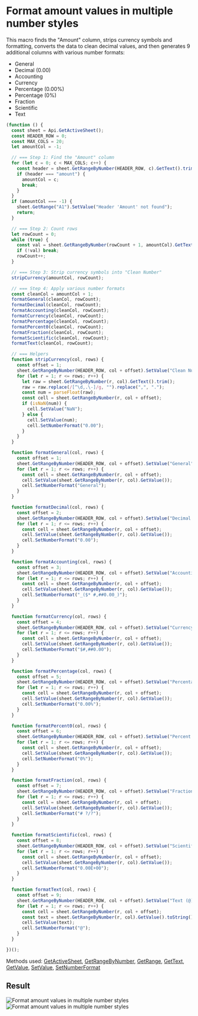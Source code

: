 # Format amount values in multiple number styles

This macro finds the "Amount" column, strips currency symbols and formatting, converts the data to clean decimal values, and then generates 9 additional columns with various number formats:

- General
- Decimal (0.00)
- Accounting
- Currency
- Percentage (0.00%)
- Percentage (0%)
- Fraction
- Scientific
- Text

```ts
(function () {
  const sheet = Api.GetActiveSheet();
  const HEADER_ROW = 0;
  const MAX_COLS = 20;
  let amountCol = -1;

  // === Step 1: Find the "Amount" column
  for (let c = 0; c < MAX_COLS; c++) {
    const header = sheet.GetRangeByNumber(HEADER_ROW, c).GetText().trim().toLowerCase();
    if (header === "amount") {
      amountCol = c;
      break;
    }
  }
  if (amountCol === -1) {
    sheet.GetRange("A1").SetValue("Header 'Amount' not found");
    return;
  }

  // === Step 2: Count rows
  let rowCount = 0;
  while (true) {
    const val = sheet.GetRangeByNumber(rowCount + 1, amountCol).GetText().trim();
    if (!val) break;
    rowCount++;
  }

  // === Step 3: Strip currency symbols into "Clean Number"
  stripCurrency(amountCol, rowCount);

  // === Step 4: Apply various number formats
  const cleanCol = amountCol + 1;
  formatGeneral(cleanCol, rowCount);
  formatDecimal(cleanCol, rowCount);
  formatAccounting(cleanCol, rowCount);
  formatCurrency(cleanCol, rowCount);
  formatPercentage(cleanCol, rowCount);
  formatPercent0(cleanCol, rowCount);
  formatFraction(cleanCol, rowCount);
  formatScientific(cleanCol, rowCount);
  formatText(cleanCol, rowCount);

  // === Helpers
  function stripCurrency(col, rows) {
    const offset = 1;
    sheet.GetRangeByNumber(HEADER_ROW, col + offset).SetValue("Clean Number");
    for (let r = 1; r <= rows; r++) {
      let raw = sheet.GetRangeByNumber(r, col).GetText().trim();
      raw = raw.replace(/[^\d,.\-]/g, "").replace(",", ".");
      const num = parseFloat(raw);
      const cell = sheet.GetRangeByNumber(r, col + offset);
      if (isNaN(num)) {
        cell.SetValue("NaN");
      } else {
        cell.SetValue(num);
        cell.SetNumberFormat("0.00");
      }
    }
  }

  function formatGeneral(col, rows) {
    const offset = 1;
    sheet.GetRangeByNumber(HEADER_ROW, col + offset).SetValue("General");
    for (let r = 1; r <= rows; r++) {
      const cell = sheet.GetRangeByNumber(r, col + offset);
      cell.SetValue(sheet.GetRangeByNumber(r, col).GetValue());
      cell.SetNumberFormat("General");
    }
  }

  function formatDecimal(col, rows) {
    const offset = 2;
    sheet.GetRangeByNumber(HEADER_ROW, col + offset).SetValue("Decimal (0.00)");
    for (let r = 1; r <= rows; r++) {
      const cell = sheet.GetRangeByNumber(r, col + offset);
      cell.SetValue(sheet.GetRangeByNumber(r, col).GetValue());
      cell.SetNumberFormat("0.00");
    }
  }

  function formatAccounting(col, rows) {
    const offset = 3;
    sheet.GetRangeByNumber(HEADER_ROW, col + offset).SetValue("Accounting");
    for (let r = 1; r <= rows; r++) {
      const cell = sheet.GetRangeByNumber(r, col + offset);
      cell.SetValue(sheet.GetRangeByNumber(r, col).GetValue());
      cell.SetNumberFormat("_($* #,##0.00_)");
    }
  }

  function formatCurrency(col, rows) {
    const offset = 4;
    sheet.GetRangeByNumber(HEADER_ROW, col + offset).SetValue("Currency");
    for (let r = 1; r <= rows; r++) {
      const cell = sheet.GetRangeByNumber(r, col + offset);
      cell.SetValue(sheet.GetRangeByNumber(r, col).GetValue());
      cell.SetNumberFormat("$#,##0.00");
    }
  }

  function formatPercentage(col, rows) {
    const offset = 5;
    sheet.GetRangeByNumber(HEADER_ROW, col + offset).SetValue("Percentage (0.00%)");
    for (let r = 1; r <= rows; r++) {
      const cell = sheet.GetRangeByNumber(r, col + offset);
      cell.SetValue(sheet.GetRangeByNumber(r, col).GetValue());
      cell.SetNumberFormat("0.00%");
    }
  }

  function formatPercent0(col, rows) {
    const offset = 6;
    sheet.GetRangeByNumber(HEADER_ROW, col + offset).SetValue("Percent (0%)");
    for (let r = 1; r <= rows; r++) {
      const cell = sheet.GetRangeByNumber(r, col + offset);
      cell.SetValue(sheet.GetRangeByNumber(r, col).GetValue());
      cell.SetNumberFormat("0%");
    }
  }

  function formatFraction(col, rows) {
    const offset = 7;
    sheet.GetRangeByNumber(HEADER_ROW, col + offset).SetValue("Fraction (# ?/?)");
    for (let r = 1; r <= rows; r++) {
      const cell = sheet.GetRangeByNumber(r, col + offset);
      cell.SetValue(sheet.GetRangeByNumber(r, col).GetValue());
      cell.SetNumberFormat("# ?/?");
    }
  }

  function formatScientific(col, rows) {
    const offset = 8;
    sheet.GetRangeByNumber(HEADER_ROW, col + offset).SetValue("Scientific");
    for (let r = 1; r <= rows; r++) {
      const cell = sheet.GetRangeByNumber(r, col + offset);
      cell.SetValue(sheet.GetRangeByNumber(r, col).GetValue());
      cell.SetNumberFormat("0.00E+00");
    }
  }

  function formatText(col, rows) {
    const offset = 9;
    sheet.GetRangeByNumber(HEADER_ROW, col + offset).SetValue("Text (@)");
    for (let r = 1; r <= rows; r++) {
      const cell = sheet.GetRangeByNumber(r, col + offset);
      const text = sheet.GetRangeByNumber(r, col).GetValue().toString();
      cell.SetValue(text);
      cell.SetNumberFormat("@");
    }
  }

})();
```

Methods used: [GetActiveSheet](/docs/office-api/usage-api/spreadsheet-api/Api/Methods/GetActiveSheet.md), [GetRangeByNumber](/docs/office-api/usage-api/spreadsheet-api/ApiWorksheet/Methods/GetRangeByNumber.md), [GetRange](/docs/office-api/usage-api/spreadsheet-api/ApiWorksheet/Methods/GetRange.md), [GetText](/docs/office-api/usage-api/spreadsheet-api/ApiRange/Methods/GetText.md), [GetValue](/docs/office-api/usage-api/spreadsheet-api/ApiRange/Methods/GetValue.md), [SetValue](/docs/office-api/usage-api/spreadsheet-api/ApiRange/Methods/SetValue.md), [SetNumberFormat](/docs/office-api/usage-api/spreadsheet-api/ApiRange/Methods/SetNumberFormat.md)

## Result

![Format amount values in multiple number styles](/assets/images/plugins/generate-multiple-number-formats.png#gh-light-mode-only)![Format amount values in multiple number styles](/assets/images/plugins/generate-multiple-number-formats.dark.png#gh-dark-mode-only)
